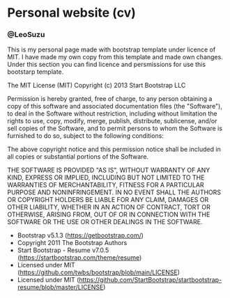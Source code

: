 # Personal website (cv)
### @LeoSuzu

This is my personal page made with bootstrap template under licence of MIT.
I have made my own copy from this template and made own changes.
Under this section you can find licence and persmissions for use this bootstarp template.

The MIT License (MIT)
Copyright (c) 2013 Start Bootstrap LLC

Permission is hereby granted, free of charge, to any person obtaining a copy
of this software and associated documentation files (the "Software"), to deal
in the Software without restriction, including without limitation the rights
to use, copy, modify, merge, publish, distribute, sublicense, and/or sell
copies of the Software, and to permit persons to whom the Software is
furnished to do so, subject to the following conditions:

The above copyright notice and this permission notice shall be included in
all copies or substantial portions of the Software.

THE SOFTWARE IS PROVIDED "AS IS", WITHOUT WARRANTY OF ANY KIND, EXPRESS OR
IMPLIED, INCLUDING BUT NOT LIMITED TO THE WARRANTIES OF MERCHANTABILITY,
FITNESS FOR A PARTICULAR PURPOSE AND NONINFRINGEMENT. IN NO EVENT SHALL THE
AUTHORS OR COPYRIGHT HOLDERS BE LIABLE FOR ANY CLAIM, DAMAGES OR OTHER
LIABILITY, WHETHER IN AN ACTION OF CONTRACT, TORT OR OTHERWISE, ARISING FROM,
OUT OF OR IN CONNECTION WITH THE SOFTWARE OR THE USE OR OTHER DEALINGS IN
THE SOFTWARE.

* Bootstrap v5.1.3 (https://getbootstrap.com/)
* Copyright 2011 The Bootstrap Authors
* Start Bootstrap - Resume v7.0.5 (https://startbootstrap.com/theme/resume)
* Licensed under MIT (https://github.com/twbs/bootstrap/blob/main/LICENSE)
* Licensed under MIT (https://github.com/StartBootstrap/startbootstrap-resume/blob/master/LICENSE)
